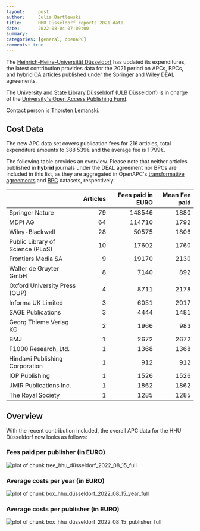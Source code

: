 ```yaml
---
layout:     post
author:     Julia Bartlewski
title:      HHU Düsseldorf reports 2021 data
date:       2022-08-04 07:00:00
summary:    
categories: [general, openAPC]
comments: true
---
```





The [Heinrich-Heine-Universität Düsseldorf](https://www.hhu.de/en/) has updated its expenditures, the latest contribution provides data for the 2021 period on APCs, BPCs, and hybrid OA articles published under the Springer and Wiley DEAL agreements.

The [University and State Library Düsseldorf ](https://www.ulb.hhu.de/en/) (ULB Düsseldorf) is in charge of the [University's Open Access Publishing Fund](https://www.ulb.hhu.de/en/reseach-teaching-publishing/open-access/hhus-open-access-fund).

Contact person is [Thorsten Lemanski](<mailto:apc.publikationsdienste@ulb.hhu.de>).


## Cost Data



The new APC data set covers publication fees for 216 articles, total expenditure amounts to 388 539€ and the average fee is 1 799€.

The following table provides an overview. Please note that neither articles published in **hybrid** journals under the DEAL agreement nor BPCs are included in this list, as they are aggregated in OpenAPC's [transformative agreements](https://github.com/OpenAPC/openapc-de/tree/master/data/transformative_agreements) and [BPC](https://github.com/OpenAPC/openapc-de/blob/master/data/bpc.csv) datasets, respectively.



|                                 | Articles| Fees paid in EURO| Mean Fee paid|
|:--------------------------------|--------:|-----------------:|-------------:|
|Springer Nature                  |       79|            148546|          1880|
|MDPI AG                          |       64|            114710|          1792|
|Wiley-Blackwell                  |       28|             50575|          1806|
|Public Library of Science (PLoS) |       10|             17602|          1760|
|Frontiers Media SA               |        9|             19170|          2130|
|Walter de Gruyter GmbH           |        8|              7140|           892|
|Oxford University Press (OUP)    |        4|              8711|          2178|
|Informa UK Limited               |        3|              6051|          2017|
|SAGE Publications                |        3|              4444|          1481|
|Georg Thieme Verlag KG           |        2|              1966|           983|
|BMJ                              |        1|              2672|          2672|
|F1000 Research, Ltd.             |        1|              1368|          1368|
|Hindawi Publishing Corporation   |        1|               912|           912|
|IOP Publishing                   |        1|              1526|          1526|
|JMIR Publications Inc.           |        1|              1862|          1862|
|The Royal Society                |        1|              1285|          1285|

## Overview

With the recent contribution included, the overall APC data for the HHU Düsseldorf now looks as follows: 

### Fees paid per publisher (in EURO)

![plot of chunk tree_hhu_düsseldorf_2022_08_15_full](/figure/tree_hhu_düsseldorf_2022_08_15_full-1.png)

###  Average costs per year (in EURO)

![plot of chunk box_hhu_düsseldorf_2022_08_15_year_full](/figure/box_hhu_düsseldorf_2022_08_15_year_full-1.png)

###  Average costs per publisher (in EURO)

![plot of chunk box_hhu_düsseldorf_2022_08_15_publisher_full](/figure/box_hhu_düsseldorf_2022_08_15_publisher_full-1.png)
